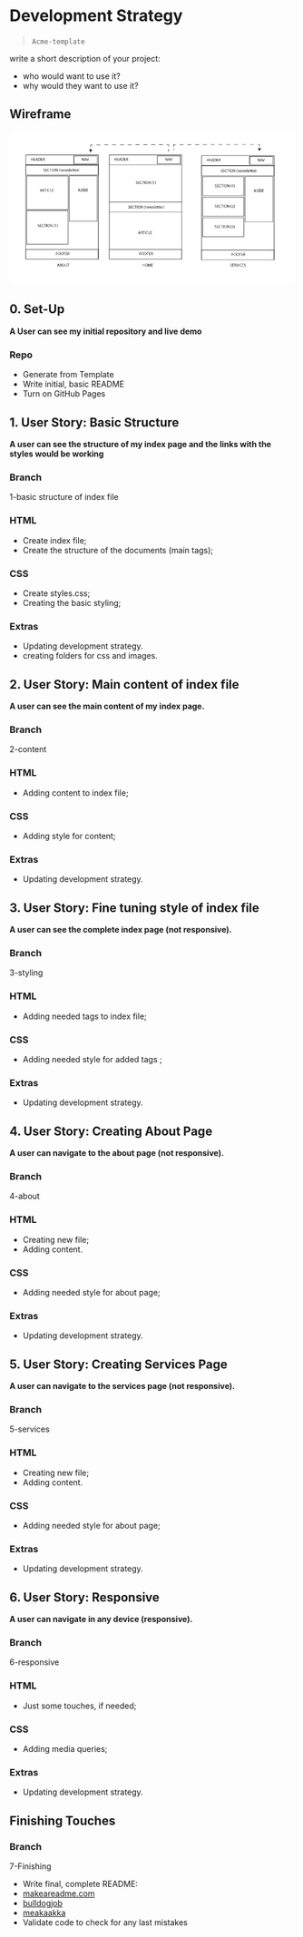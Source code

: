# Development Strategy

> `Acme-template`

write a short description of your project:
- who would want to use it?
- why would they want to use it?

## Wireframe

![wireframe](./ACME_WIREFRAME.JPG)

## 0. Set-Up

__A User can see my initial repository and live demo__

### Repo

- Generate from Template
- Write initial, basic README
- Turn on GitHub Pages

## 1. User Story: Basic Structure

__A user can see the structure of my index page and the links with the styles would be working__

### Branch

1-basic structure of index file

### HTML

- Create index file;
- Create the structure of the documents (main tags);

### CSS

- Create styles.css;
- Creating the basic styling;

### Extras

- Updating development strategy.
- creating folders for css and images.

## 2. User Story: Main content of index file

__A user can see the main content of my index page.__

### Branch

2-content

### HTML

- Adding content to index file;

### CSS

- Adding style for content;

### Extras

- Updating development strategy.

## 3. User Story: Fine tuning style of index file

__A user can see the complete index page (not responsive).__

### Branch

3-styling

### HTML

- Adding needed tags to index file;

### CSS

- Adding needed style for added tags ;

### Extras

- Updating development strategy.

## 4. User Story: Creating About Page

__A user can navigate to the about page (not responsive).__

### Branch

4-about

### HTML

- Creating new file;
- Adding content.

### CSS

- Adding needed style for about page;

### Extras

- Updating development strategy.

## 5. User Story: Creating Services Page

__A user can navigate to the services page (not responsive).__

### Branch

5-services

### HTML

- Creating new file;
- Adding content.

### CSS

- Adding needed style for about page;

### Extras

- Updating development strategy.

## 6. User Story: Responsive

__A user can navigate in any device (responsive).__

### Branch

6-responsive

### HTML

- Just some touches, if needed;

### CSS

- Adding media queries;

### Extras

- Updating development strategy.

## Finishing Touches

### Branch

7-Finishing

- Write final, complete README:
 - [makeareadme.com](https://www.makeareadme.com/)
 - [bulldogjob](https://bulldogjob.com/news/449-how-to-write-a-good-readme-for-your-github-project)
 - [meakaakka](https://medium.com/@meakaakka/a-beginners-guide-to-writing-a-kickass-readme-7ac01da88ab3)
- Validate code to check for any last mistakes
